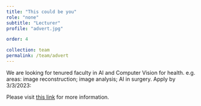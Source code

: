 ```yaml
---
title: "This could be you"
role: "none"
subtitle: "Lecturer"
profile: "advert.jpg"

order: 4

collection: team
permalink: /team/advert
---
```


We are looking for tenured faculty in AI and Computer Vision for health. e.g. areas: image reconstruction; image analysis; AI in surgery. Apply by 3/3/2023:

Please visit [this link](https://elxw.fa.em3.oraclecloud.com/hcmUI/CandidateExperience/en/sites/CX_1001/job/6202) for more information.
